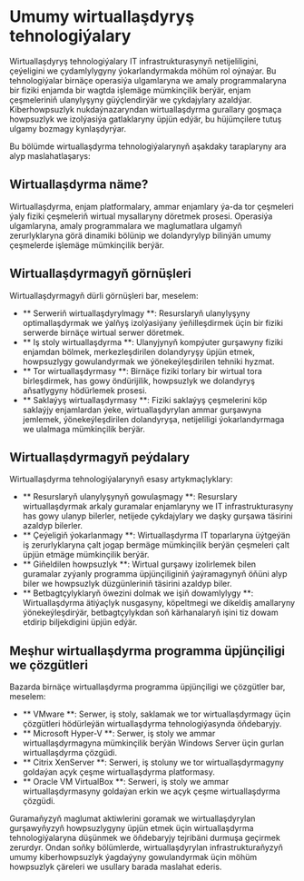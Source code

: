 # Umumy wirtuallaşdyryş tehnologiýalary

Wirtuallaşdyryş tehnologiýalary IT infrastrukturasynyň netijeliligini, çeýeligini we çydamlylygyny ýokarlandyrmakda möhüm rol oýnaýar. Bu tehnologiýalar birnäçe operasiýa ulgamlaryna we amaly programmalaryna bir fiziki enjamda bir wagtda işlemäge mümkinçilik berýär, enjam çeşmeleriniň ulanylyşyny güýçlendirýär we çykdajylary azaldýar. Kiberhowpsuzlyk nukdaýnazaryndan wirtuallaşdyrma gurallary goşmaça howpsuzlyk we izolýasiýa gatlaklaryny üpjün edýär, bu hüjümçilere tutuş ulgamy bozmagy kynlaşdyrýar.

Bu bölümde wirtuallaşdyrma tehnologiýalarynyň aşakdaky taraplaryny ara alyp maslahatlaşarys:

## Wirtuallaşdyrma näme?

Wirtuallaşdyrma, enjam platformalary, ammar enjamlary ýa-da tor çeşmeleri ýaly fiziki çeşmeleriň wirtual mysallaryny döretmek prosesi. Operasiýa ulgamlaryna, amaly programmalara we maglumatlara ulgamyň zerurlyklaryna görä dinamiki bölünip we dolandyrylyp bilinýän umumy çeşmelerde işlemäge mümkinçilik berýär.

## Wirtuallaşdyrmagyň görnüşleri

Wirtuallaşdyrmagyň dürli görnüşleri bar, meselem:

- ** Serweriň wirtuallaşdyrylmagy **: Resurslaryň ulanylyşyny optimallaşdyrmak we ýalňyş izolýasiýany ýeňilleşdirmek üçin bir fiziki serwerde birnäçe wirtual serwer döretmek.
- ** Iş stoly wirtuallaşdyrma **: Ulanyjynyň kompýuter gurşawyny fiziki enjamdan bölmek, merkezleşdirilen dolandyryşy üpjün etmek, howpsuzlygy gowulandyrmak we ýönekeýleşdirilen tehniki hyzmat.
- ** Tor wirtuallaşdyrmasy **: Birnäçe fiziki torlary bir wirtual tora birleşdirmek, has gowy öndürijilik, howpsuzlyk we dolandyryş aňsatlygyny hödürlemek prosesi.
- ** Saklaýyş wirtuallaşdyrmasy **: Fiziki saklaýyş çeşmelerini köp saklaýjy enjamlardan ýeke, wirtuallaşdyrylan ammar gurşawyna jemlemek, ýönekeýleşdirilen dolandyryşa, netijeliligi ýokarlandyrmaga we ulalmaga mümkinçilik berýär.

## Wirtuallaşdyrmagyň peýdalary

Wirtuallaşdyrma tehnologiýalarynyň esasy artykmaçlyklary:

- ** Resurslaryň ulanylyşynyň gowulaşmagy **: Resurslary wirtuallaşdyrmak arkaly guramalar enjamlaryny we IT infrastrukturasyny has gowy ulanyp bilerler, netijede çykdajylary we daşky gurşawa täsirini azaldyp bilerler.
- ** Çeýeligiň ýokarlanmagy **: Wirtuallaşdyrma IT toparlaryna üýtgeýän iş zerurlyklaryna çalt jogap bermäge mümkinçilik berýän çeşmeleri çalt üpjün etmäge mümkinçilik berýär.
- ** Giňeldilen howpsuzlyk **: Wirtual gurşawy izolirlemek bilen guramalar zyýanly programma üpjünçiliginiň ýaýramagynyň öňüni alyp biler we howpsuzlyk düzgünleriniň täsirini azaldyp biler.
- ** Betbagtçylyklaryň öwezini dolmak we işiň dowamlylygy **: Wirtuallaşdyrma ätiýaçlyk nusgasyny, köpeltmegi we dikeldiş amallaryny ýönekeýleşdirýär, betbagtçylykdan soň kärhanalaryň işini tiz dowam etdirip biljekdigini üpjün edýär.

## Meşhur wirtuallaşdyrma programma üpjünçiligi we çözgütleri

Bazarda birnäçe wirtuallaşdyrma programma üpjünçiligi we çözgütler bar, meselem:

- ** VMware **: Serwer, iş stoly, saklamak we tor wirtuallaşdyrmagy üçin çözgütleri hödürleýän wirtuallaşdyrma tehnologiýasynda öňdebaryjy.
- ** Microsoft Hyper-V **: Serwer, iş stoly we ammar wirtuallaşdyrmagyna mümkinçilik berýän Windows Server üçin gurlan wirtuallaşdyrma çözgüdi.
- ** Citrix XenServer **: Serweri, iş stoluny we tor wirtuallaşdyrmagyny goldaýan açyk çeşme wirtuallaşdyrma platformasy.
- ** Oracle VM VirtualBox **: Serweri, iş stoly we ammar wirtuallaşdyrmasyny goldaýan erkin we açyk çeşme wirtuallaşdyrma çözgüdi.

Guramaňyzyň maglumat aktiwlerini goramak we wirtuallaşdyrylan gurşawyňyzyň howpsuzlygyny üpjün etmek üçin wirtuallaşdyrma tehnologiýalaryna düşünmek we öňdebaryjy tejribäni durmuşa geçirmek zerurdyr. Ondan soňky bölümlerde, wirtuallaşdyrylan infrastrukturaňyzyň umumy kiberhowpsuzlyk ýagdaýyny gowulandyrmak üçin möhüm howpsuzlyk çäreleri we usullary barada maslahat ederis.